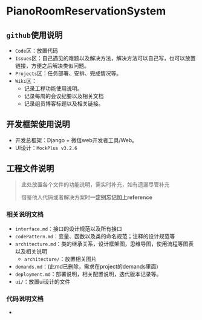 # PianoRoomReservationSystem

## `github`使用说明

* `Code`区：放置代码
* `Issues`区：自己遇见的难题以及解决方法，解决方法可以自己写，也可以放置链接，方便之后解决类似问题。
* `Projects`区：任务部署、安排、完成情况等。
* `Wiki`区：
  * 记录工程功能使用说明。
  * 记录每周的会议纪要以及相关文档
  * 记录组员博客标题以及相关链接。

## 开发框架使用说明

* 开发总框架：Django + 微信web开发者工具/Web。
* UI设计：`MockPlus v3.2.6`

## 工程文件说明

> 此处放置各个文件的功能说明，需实时补充，如有遗漏尽管补充
>
> 借鉴他人代码或者解决方案时**一定别忘记加上reference**

### 相关说明文档

* `interface.md`：接口的设计规范以及所有接口
* `codePattern.md`：变量、函数以及类的命名规范；注释的设计规范等
* `architecture.md`：类的继承关系，设计框架图，思维导图，使用流程等图表以及相关说明
  * `architecture/`：放置相关图片
* `demands.md`：(此md已删除，需求在project的demands里面)
* `deployment.md`：部署说明，相关配置说明，迭代版本记录等。
* `ui/`：放置ui设计的文件

### 代码说明文档

* 

